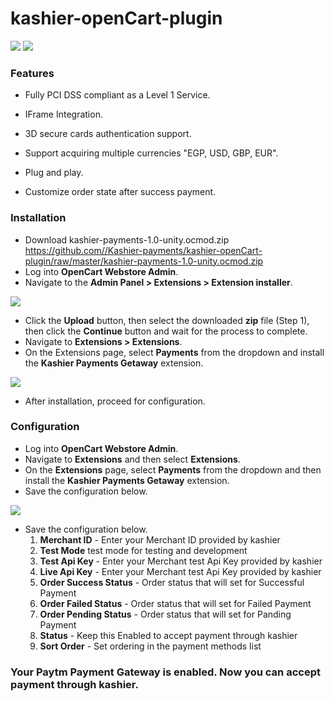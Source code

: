 # kashier-openCart-plugin

![](https://raw.githubusercontent.com/Kashier-payments/kashier-openCart-plugin/master/kashier-logo.png)
![](https://raw.githubusercontent.com/Kashier-payments/kashier-openCart-plugin/master/opencart-logo.png)



### Features

- Fully PCI DSS compliant as a Level 1 Service.

- IFrame Integration.

- 3D secure cards authentication support.

- Support acquiring multiple currencies "EGP, USD, GBP, EUR".

- Plug and play.

- Customize order state after success payment.

### Installation

- Download kashier-payments-1.0-unity.ocmod.zip https://github.com//Kashier-payments/kashier-openCart-plugin/raw/master/kashier-payments-1.0-unity.ocmod.zip
- Log into **OpenCart Webstore Admin**.
- Navigate to the **Admin Panel > Extensions > Extension installer**.

![](https://raw.githubusercontent.com/Kashier-payments/kashier-openCart-plugin/master/steps/Opencart_ex_installer_v3.png)

- Click the **Upload** button, then select the downloaded **zip** file (Step 1), then click the **Continue** button and wait for the process to complete.
- Navigate to **Extensions > Extensions**.
- On the Extensions page, select **Payments** from the dropdown and install the **Kashier Payments Getaway** extension.

![](https://raw.githubusercontent.com/Kashier-payments/kashier-prestashop-1.6/master/steps/opencart_extn.png)

- After installation, proceed for configuration.


### Configuration

- Log into **OpenCart Webstore Admin**.
- Navigate to **Extensions** and then select **Extensions**.
- On the **Extensions** page, select **Payments** from the dropdown and then install the **Kashier Payments Getaway** extension.
- Save the configuration below.

![](https://raw.githubusercontent.com/Kashier-payments/kashier-prestashop-1.6/master/steps/open_Cart_configuration.png)

- Save the configuration below.
   1. **Merchant ID** - Enter your Merchant ID provided by kashier
   2. **Test Mode**  test mode for testing and development
   3. **Test Api Key** - Enter your Merchant test Api Key provided by kashier
   4. **Live Api Key** - Enter your Merchant test Api Key provided by kashier
   5. **Order Success Status** - Order status that will set for Successful Payment
   6. **Order Failed Status** - Order status that will set for Failed Payment
   7. **Order Pending Status** - Order status that will set for Panding Payment
   8. **Status** - Keep this Enabled to accept payment through kashier
   9. **Sort Order** - Set ordering in the payment methods list

### Your Paytm Payment Gateway is enabled. Now you can accept payment through kashier.
